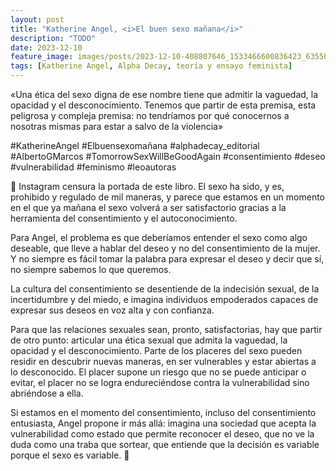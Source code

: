 ```yaml
---
layout: post
title: "Katherine Angel, <i>El buen sexo mañana</i>"
description: "TODO"
date: 2023-12-10
feature_image: images/posts/2023-12-10-408807646_1533466600836423_6355033053695750861_n_17921620181821407.heic
tags: [Katherine Angel, Alpha Decay, teoría y ensayo feminista]
---
```


«Una ética del sexo digna de ese nombre tiene que admitir la vaguedad, la opacidad y el desconocimiento. Tenemos que partir de esta premisa, esta peligrosa y compleja premisa: no tendríamos por qué conocernos a nosotras mismas para estar a salvo de la violencia»
<!--more-->

#KatherineAngel #Elbuensexomañana #alphadecay_editorial #AlbertoGMarcos #TomorrowSexWillBeGoodAgain #consentimiento #deseo #vulnerabilidad #feminismo #leoautoras

🔗 Instagram censura la portada de este libro. El sexo ha sido, y es, prohibido y regulado de mil maneras, y parece que estamos en un momento en el que ya mañana el sexo volverá a ser satisfactorio gracias a la herramienta del consentimiento y el autoconocimiento.

Para Angel, el problema es que deberíamos entender el sexo como algo deseable, que lleve a hablar del deseo y no del consentimiento de la mujer. Y no siempre es fácil tomar la palabra para expresar el deseo y decir que sí, no siempre sabemos lo que queremos. 

La cultura del consentimiento se desentiende de la indecisión sexual, de la incertidumbre y del miedo, e imagina individuos empoderados capaces de expresar sus deseos en voz alta y con confianza. 

Para que las relaciones sexuales sean, pronto, satisfactorias, hay que partir de otro punto: articular una ética sexual que admita la vaguedad, la opacidad y el desconocimiento. Parte de los placeres del sexo pueden residir en descubrir nuevas maneras, en ser vulnerables y estar abiertas a lo desconocido. El placer supone un riesgo que no se puede anticipar o evitar, el placer no se logra endureciéndose contra la vulnerabilidad sino abriéndose a ella.

Si estamos en el momento del consentimiento, incluso del consentimiento entusiasta, Angel propone ir más allá: imagina una sociedad que acepta la vulnerabilidad como estado que permite reconocer el deseo, que no ve la duda como una traba que sortear, que entiende que la decisión es variable porque el sexo es variable. 🔗
